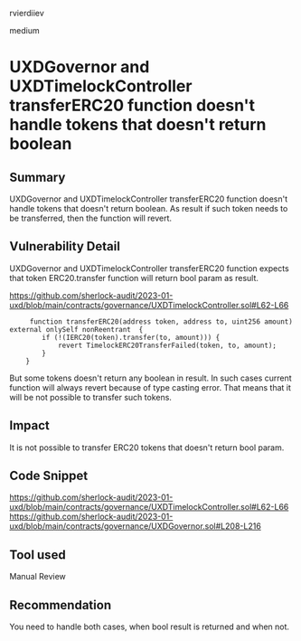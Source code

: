 rvierdiiev

medium

# UXDGovernor and UXDTimelockController transferERC20 function doesn't handle tokens that doesn't return boolean

## Summary
UXDGovernor and UXDTimelockController transferERC20 function doesn't handle tokens that doesn't return boolean. As result if such token needs to be transferred, then the function will revert.
## Vulnerability Detail
UXDGovernor and UXDTimelockController transferERC20 function expects that token ERC20.transfer function will return bool param as result.

https://github.com/sherlock-audit/2023-01-uxd/blob/main/contracts/governance/UXDTimelockController.sol#L62-L66
```solidity
     function transferERC20(address token, address to, uint256 amount) external onlySelf nonReentrant  {
        if (!(IERC20(token).transfer(to, amount))) {
            revert TimelockERC20TransferFailed(token, to, amount);
        }
    }
```

But some tokens doesn't return any boolean in result. In such cases current function will always revert because of type casting error.
That means that it will be not possible to transfer such tokens.
## Impact
It is not possible to transfer ERC20 tokens that doesn't return bool param.
## Code Snippet
https://github.com/sherlock-audit/2023-01-uxd/blob/main/contracts/governance/UXDTimelockController.sol#L62-L66
https://github.com/sherlock-audit/2023-01-uxd/blob/main/contracts/governance/UXDGovernor.sol#L208-L216
## Tool used

Manual Review

## Recommendation
You need to handle both cases, when bool result is returned and when not.